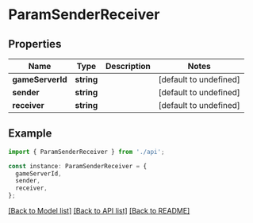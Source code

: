 # ParamSenderReceiver

## Properties

| Name             | Type       | Description | Notes                  |
| ---------------- | ---------- | ----------- | ---------------------- |
| **gameServerId** | **string** |             | [default to undefined] |
| **sender**       | **string** |             | [default to undefined] |
| **receiver**     | **string** |             | [default to undefined] |

## Example

```typescript
import { ParamSenderReceiver } from './api';

const instance: ParamSenderReceiver = {
  gameServerId,
  sender,
  receiver,
};
```

[[Back to Model list]](../README.md#documentation-for-models) [[Back to API list]](../README.md#documentation-for-api-endpoints) [[Back to README]](../README.md)

